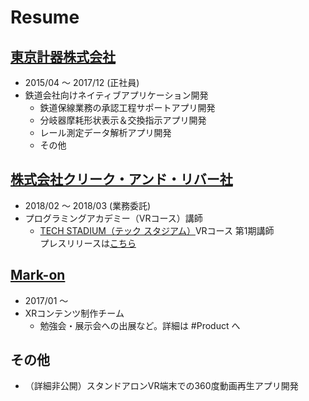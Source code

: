 # Resume

## [東京計器株式会社](https://www.tokyokeiki.jp/)
- 2015/04 ～ 2017/12 (正社員)
- 鉄道会社向けネイティブアプリケーション開発
  - 鉄道保線業務の承認工程サポートアプリ開発
  - 分岐器摩耗形状表示＆交換指示アプリ開発
  - レール測定データ解析アプリ開発
  - その他


## [株式会社クリーク・アンド・リバー社](https://www.cri.co.jp/)
- 2018/02 ～ 2018/03 (業務委託)
- プログラミングアカデミー（VRコース）講師
  - [TECH STADIUM（テック スタジアム）](https://tech-sta.com/)VRコース 第1期講師  
プレスリリースは[こちら](https://www.cri.co.jp/news/press_release/2019/20190213002646.html)


## [Mark-on](http://markon-xr.com/src/index.html)
- 2017/01 ～
- XRコンテンツ制作チーム
  - 勉強会・展示会への出展など。詳細は #Product へ

## その他
- （詳細非公開）スタンドアロンVR端末での360度動画再生アプリ開発